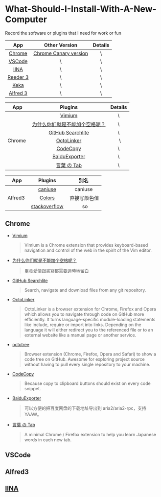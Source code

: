 # What-Should-I-Install-With-A-New-Computer
Record the software or plugins that I need for work or fun


| App  | Other Version | Details |
| :------------: |:---------------:| :-----:|
| [Chrome](https://www.google.cn/chrome/index.html)  | [Chrome Canary version](https://www.google.com/chrome/browser/canary.html) | \ |
| [VSCode](https://code.visualstudio.com/)      | \        |   \ |
| [IINA](https://github.com/lhc70000/iina)       |    \ | \ |
| [Reeder 3](http://reederapp.com/mac/) | \ | \ |
| [Keka](http://www.kekaosx.com/en/) | \ | \ |
| [Alfred 3](https://www.alfredapp.com/) | \ | \ |



| App | Plugins  | Details |
| :------------: |:---------------:| :-----:|
|             | [Vimium](https://github.com/philc/vimium#release-notes) | \ |
|             | [为什么你们就是不能加个空格呢？](https://github.com/vinta/pangu.js?utm_source=next.36kr.com) |   \ |
|             | [GitHub Searchlite](https://chrome.google.com/webstore/detail/github-searchlite/lohekcihaibnhdhlbohicihejbfchikj) |    \ |
| Chrome | [OctoLinker](https://octolinker.github.io/) |   \ |
|             |  [CodeCopy](https://github.com/zenorocha/codecopy)| \ |
|             | [BaiduExporter](https://github.com/acgotaku/BaiduExporter) | \ |
|             | [言葉 の Tab](https://github.com/keiww/the-tab-of-words)| \ |

| App | Plugins  | 别名 |
| :------------: |:---------------:| :-----:|
|             | [caniuse](https://github.com/willfarrell/alfred-caniuse-workflow) | caniuse |
| Alfred3 | [Colors](http://www.packal.org/workflow/colors) |  直接写颜色值 |
|             | [stackoverflow](https://github.com/zenorocha/alfred-workflows/raw/master/stack-overflow/stack-overflow.alfredworkflow) |   so |

## Chrome

- [Vimium](https://github.com/philc/vimium#release-notes)

  > Vimium is a Chrome extension that provides keyboard-based navigation and control of the web in the spirit of the Vim editor.
  
- [为什么你们就是不能加个空格呢？](https://github.com/vinta/pangu.js?utm_source=next.36kr.com)

  > 畢竟愛情跟書寫都需要適時地留白
  
- [GitHub Searchlite](https://chrome.google.com/webstore/detail/github-searchlite/lohekcihaibnhdhlbohicihejbfchikj)

  > Search, navigate and download files from any git repository.
  
- [OctoLinker](https://octolinker.github.io/)

  > OctoLinker is a browser extension for Chrome, Firefox and Opera which allows you to navigate through code on GitHub more efficiently.
  > It turns language-specific module-loading statements like include, require or import into links. Depending on the language it will either redirect you to the referenced file or to an external website like a manual page or another service.
  
- [octotree](https://github.com/buunguyen/octotree)
  
  > Browser extension (Chrome, Firefox, Opera and Safari) to show a code tree on GitHub. Awesome for exploring project source without having to pull every single repository to your machine.
  
- [CodeCopy](https://github.com/zenorocha/codecopy)

  > Because copy to clipboard buttons should exist on every code snippet.
  
- [BaiduExporter](https://github.com/acgotaku/BaiduExporter)

  > 可以方便的把百度网盘的下载地址导出到 aria2/aria2-rpc，支持 YAAW。
  
- [言葉 の Tab](https://github.com/keiww/the-tab-of-words)

  > A minimal Chrome / Firefox extension to help you learn Japanese words in each new tab.
  
## VSCode
  
## Alfred3
  
## [IINA](https://github.com/lhc70000/iina)
